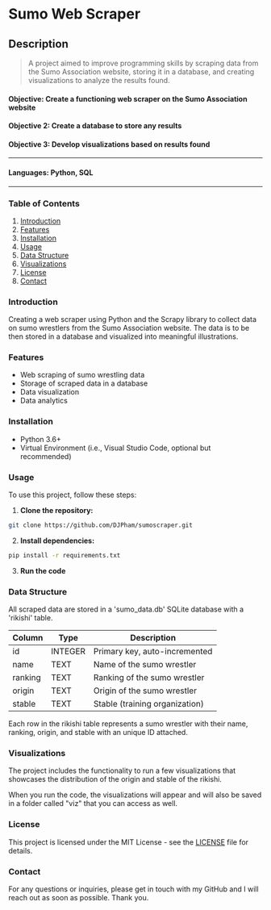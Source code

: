 # Sumo Web Scraper
## Description
> A project aimed to improve programming skills by scraping data from the Sumo Association website, storing it in a database, and creating visualizations to analyze the results found.

#### Objective: Create a functioning web scraper on the Sumo Association website
#### Objective 2: Create a database to store any results
#### Objective 3: Develop visualizations based on results found
***
#### Languages: Python, SQL

---
### Table of Contents

1. [Introduction](#introduction)
2. [Features](#features)
3. [Installation](#installation)
4. [Usage](#usage)
5. [Data Structure](#data-structure)
6. [Visualizations](#visualizations)
7. [License](#license)
8. [Contact](#contact)

### Introduction
Creating a web scraper using Python and the Scrapy library to collect data on sumo wrestlers from the Sumo Association website. The data is to be then stored in a database and visualized into meaningful illustrations. 

### Features

- Web scraping of sumo wrestling data
- Storage of scraped data in a database
- Data visualization
- Data analytics

### Installation
* Python 3.6+
* Virtual Environment (i.e., Visual Studio Code, optional but recommended)

### Usage

To use this project, follow these steps:
1. **Clone the repository:**
```sh
git clone https://github.com/DJPham/sumoscraper.git
```
2. **Install dependencies:**
```sh
pip install -r requirements.txt
```
3. **Run the code**

### Data Structure

All scraped data are stored in a 'sumo_data.db' SQLite database with a 'rikishi' table.

| Column   | Type    | Description                      |
|----------|---------|----------------------------------|
| id       | INTEGER | Primary key, auto-incremented    |
| name     | TEXT    | Name of the sumo wrestler        |
| ranking  | TEXT    | Ranking of the sumo wrestler     |
| origin   | TEXT    | Origin of the sumo wrestler      |
| stable   | TEXT    | Stable (training organization)   |

Each row in the rikishi table represents a sumo wrestler with their name, ranking, origin, and stable with an unique ID attached.

### Visualizations

The project includes the functionality to run a few visualizations that showcases the distribution of the origin and stable of the rikishi.

When you run the code, the visualizations will appear and will also be saved in a folder called "viz" that you can access as well.

### License 

This project is licensed under the MIT License - see the [LICENSE](LICENSE) file for details.

### Contact

For any questions or inquiries, please get in touch with my GitHub and I will reach out as soon as possible. Thank you.

